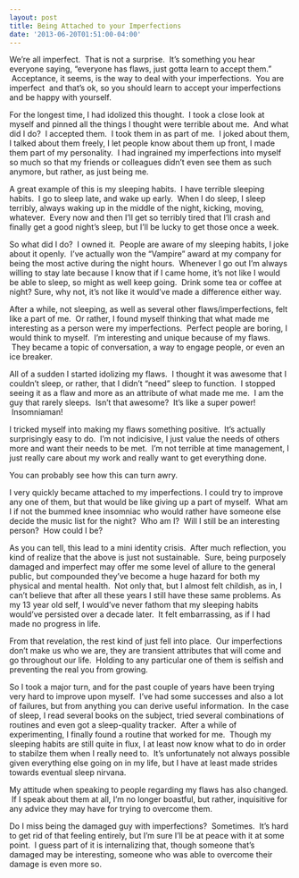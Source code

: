```yaml
---
layout: post
title: Being Attached to your Imperfections
date: '2013-06-20T01:51:00-04:00'
---
```

We’re all imperfect.  That is not a surprise.  It’s something you hear everyone saying, “everyone has flaws, just gotta learn to accept them.”  Acceptance, it seems, is the way to deal with your imperfections.  You are imperfect  and that’s ok, so you should learn to accept your imperfections and be happy with yourself.

For the longest time, I had idolized this thought.  I took a close look at myself and pinned all the things I thought were terrible about me.  And what did I do?  I accepted them.  I took them in as part of me.  I joked about them, I talked about them freely, I let people know about them up front, I made them part of my personality.  I had ingrained my imperfections into myself so much so that my friends or colleagues didn’t even see them as such anymore, but rather, as just being me.

A great example of this is my sleeping habits.  I have terrible sleeping habits.  I go to sleep late, and wake up early.  When I do sleep, I sleep terribly, always waking up in the middle of the night, kicking, moving, whatever.  Every now and then I’ll get so terribly tired that I’ll crash and finally get a good night’s sleep, but I’ll be lucky to get those once a week.

So what did I do?  I owned it.  People are aware of my sleeping habits, I joke about it openly.  I’ve actually won the “Vampire” award at my company for being the most active during the night hours.  Whenever I go out I’m always willing to stay late because I know that if I came home, it’s not like I would be able to sleep, so might as well keep going.  Drink some tea or coffee at night? Sure, why not, it’s not like it would’ve made a difference either way.

After a while, not sleeping, as well as several other flaws/imperfections, felt like a part of me.  Or rather, I found myself thinking that what made me interesting as a person were my imperfections.  Perfect people are boring, I would think to myself.  I’m interesting and unique because of my flaws.  They became a topic of conversation, a way to engage people, or even an ice breaker.

All of a sudden I started idolizing my flaws.  I thought it was awesome that I couldn’t sleep, or rather, that I didn’t “need” sleep to function.  I stopped seeing it as a flaw and more as an attribute of what made me me.  I am the guy that rarely sleeps.  Isn’t that awesome?  It’s like a super power!  Insomniaman!

I tricked myself into making my flaws something positive.  It’s actually surprisingly easy to do.  I’m not indicisive, I just value the needs of others more and want their needs to be met.  I’m not terrible at time management, I just really care about my work and really want to get everything done.  

You can probably see how this can turn awry.

I very quickly became attached to my imperfections. I could try to improve any one of them, but that would be like giving up a part of myself.  What am I if not the bummed knee insomniac who would rather have someone else decide the music list for the night?  Who am I?  Will I still be an interesting person?  How could I be?

As you can tell, this lead to a mini identity crisis.  After much reflection, you kind of realize that the above is just not sustainable.  Sure, being purposely damaged and imperfect may offer me some level of allure to the general public, but compounded they’ve become a huge hazard for both my physical and mental health.  Not only that, but I almost felt childish, as in, I can’t believe that after all these years I still have these same problems. As my 13 year old self, I would’ve never fathom that my sleeping habits would’ve persisted over a decade later.  It felt embarrassing, as if I had made no progress in life.

From that revelation, the rest kind of just fell into place.  Our imperfections don’t make us who we are, they are transient attributes that will come and go throughout our life.  Holding to any particular one of them is selfish and preventing the real you from growing.

So I took a major turn, and for the past couple of years have been trying very hard to improve upon myself.  I’ve had some successes and also a lot of failures, but from anything you can derive useful information.  In the case of sleep, I read several books on the subject, tried several combinations of routines and even got a sleep-quality tracker.  After a while of experimenting, I finally found a routine that worked for me.  Though my sleeping habits are still quite in flux, I at least now know what to do in order to stabilze them when I really need to.  It’s unfortunately not always possible given everything else going on in my life, but I have at least made strides towards eventual sleep nirvana.

My attitude when speaking to people regarding my flaws has also changed.  If I speak about them at all, I’m no longer boastful, but rather, inquisitive for any advice they may have for trying to overcome them.

Do I miss being the damaged guy with imperfections?  Sometimes.  It’s hard to get rid of that feeling entirely, but I’m sure I’ll be at peace with it at some point.  I guess part of it is internalizing that, though someone that’s damaged may be interesting, someone who was able to overcome their damage is even more so.
